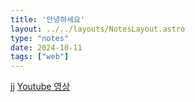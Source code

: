 ```yaml
---
title: '안녕하세요'
layout: ../../layouts/NotesLayout.astro
type: "notes"
date: 2024-10-11
tags: ["web"]
---
```

jj
[Youtube 영상](https://youtu.be/2hxW7xIQ8aQ?feature=shared)